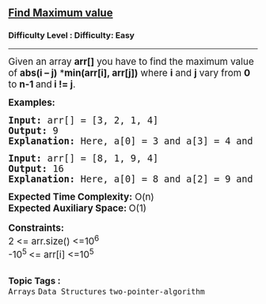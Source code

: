 <h2><a href="https://www.geeksforgeeks.org/problems/find-maximum-value/0">Find Maximum value</a></h2><h3>Difficulty Level : Difficulty: Easy</h3><hr><div class="problems_problem_content__Xm_eO"><p><span style="font-size: 14pt;">Given an array <strong>arr[]</strong> you have to find the maximum value of <strong>abs(i – j)</strong> *<strong>min(arr[i], arr[j])</strong> where <strong>i</strong> and <strong>j</strong> vary from <strong>0</strong> to <strong>n-1 </strong>and<strong> i != j</strong>.&nbsp;<br></span></p>
<p><span style="font-size: 14pt;"><strong>Examples:</strong></span></p>
<pre><span style="font-size: 14pt;"><strong>Input: </strong>arr[] = [3, 2, 1, 4]
<strong>Output:</strong> 9
<strong>Explanation: </strong>Here, a[0] = 3 and a[3] = 4 and thus result is abs(0-3)*min(3,4) = 9.</span></pre>
<pre><span style="font-size: 14pt;"><strong>Input: </strong>arr[] = [8, 1, 9, 4]
<strong>Output:</strong> 16
<strong>Explanation: </strong>Here, a[0] = 8 and a[2] = 9 and thus result is abs(0-2)*min(8,9)=16. </span></pre>
<div><span style="font-size: 14pt;"><strong>Expected Time Complexity:</strong> O(n)</span></div>
<div><span style="font-size: 14pt;"><strong>Expected Auxiliary Space: </strong>O(1)</span></div>
<div>&nbsp;</div>
<div><span style="font-size: 14pt;"><strong>Constraints:</strong><br>2 &lt;= arr.size() &lt;=10<sup>6</sup><br>-10<sup>5 </sup>&lt;= arr[i] &lt;=10<sup>5</sup></span></div></div><br><p><span style=font-size:18px><strong>Topic Tags : </strong><br><code>Arrays</code>&nbsp;<code>Data Structures</code>&nbsp;<code>two-pointer-algorithm</code>&nbsp;